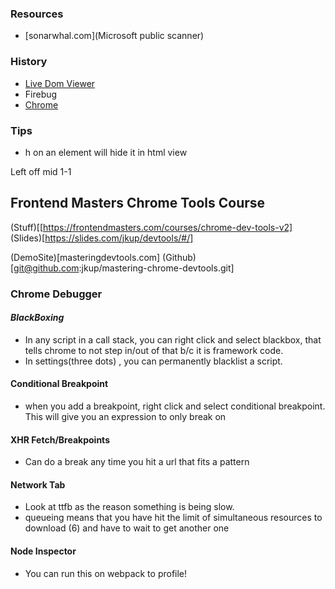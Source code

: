 ### Resources
- [sonarwhal.com](Microsoft public scanner)

### History
 - [Live Dom Viewer](https://software.hixie.ch/utilities/js/live-dom-viewer/)
 - Firebug
 - [Chrome](https://developers.google.com/web/tools/chrome-devtools/)
 
### Tips
 - h on an element will hide it in html view 
 
 Left off mid 1-1

## Frontend Masters Chrome Tools Course 
(Stuff)[[https://frontendmasters.com/courses/chrome-dev-tools-v2]
(Slides)[https://slides.com/jkup/devtools/#/]

(DemoSite)[masteringdevtools.com]
(Github)[git@github.com:jkup/mastering-chrome-devtools.git]

### Chrome Debugger

#### *BlackBoxing*
 - In any script in a call stack, you can right click and select blackbox, that tells chrome to not step in/out of that b/c it is framework code.
 - In settings(three dots) , you can permanently blacklist a script.
 
#### Conditional Breakpoint
 - when you add a breakpoint, right click and select conditional breakpoint.  This will give you an expression to only break on

#### XHR Fetch/Breakpoints
 - Can do a break any time you hit a url that fits a pattern
 
#### Network Tab
 - Look at ttfb as the reason something is being slow.
 - queueing means that you have hit the limit of simultaneous resources to download (6) and have to wait to get another one
 
#### Node Inspector
 - You can run this on webpack to profile! 
  